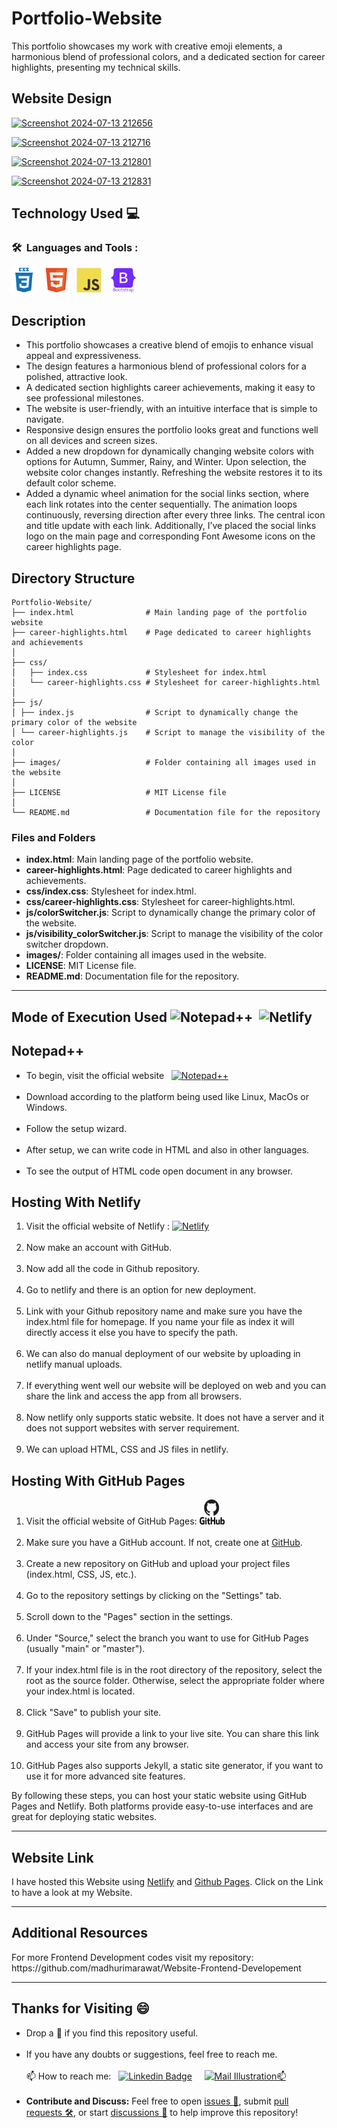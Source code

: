 # Portfolio-Website
This portfolio showcases my work with creative emoji elements, a harmonious blend of professional colors, and a dedicated section for career highlights, presenting my technical skills.

<h2>Website Design</h2>

<a href = "https://madhurimarawat.github.io/Portfolio-Website/">![Screenshot 2024-07-13 212656](https://github.com/user-attachments/assets/d3e225c3-9dd0-4685-af2b-079c9f4d8838)</a>

<a href = "https://madhurimarawat.github.io/Portfolio-Website/">![Screenshot 2024-07-13 212716](https://github.com/user-attachments/assets/9fa204dc-c867-47e1-a77b-ecd89bbf9c34)</a>

<a href = "https://madhurimarawat.github.io/Portfolio-Website/">![Screenshot 2024-07-13 212801](https://github.com/user-attachments/assets/36298b1e-b54b-4360-b2e4-8759fa123010)</a>

<a href = "https://madhurimarawat.github.io/Portfolio-Website/">![Screenshot 2024-07-13 212831](https://github.com/user-attachments/assets/2f4e5ec7-6fa1-49b6-8103-e322aa37f73b)</a>

## Technology Used 💻

### 🛠 &nbsp;Languages and Tools :
<p>
<img src="https://github.com/devicons/devicon/blob/master/icons/css3/css3-plain-wordmark.svg"  title="CSS" alt="CSS" width="40" height="40"/>&nbsp;&nbsp;
<img src="https://github.com/devicons/devicon/blob/master/icons/html5/html5-original.svg" title="HTML" alt="HTML" width="40" height="40"/>&nbsp;&nbsp;
<img src="https://github.com/devicons/devicon/blob/master/icons/javascript/javascript-original.svg" title="JavaScript" alt="JavaScript" width="40" height="40"/>&nbsp;&nbsp;&nbsp;
  <img src="https://github.com/devicons/devicon/blob/master/icons/bootstrap/bootstrap-plain-wordmark.svg"  title="Bootstrap" alt="Bootstrap" width="40" height="40"/>&nbsp;
</p>

## Description

- This portfolio showcases a creative blend of emojis to enhance visual appeal and expressiveness.
- The design features a harmonious blend of professional colors for a polished, attractive look.
- A dedicated section highlights career achievements, making it easy to see professional milestones.
- The website is user-friendly, with an intuitive interface that is simple to navigate.
- Responsive design ensures the portfolio looks great and functions well on all devices and screen sizes.
- Added a new dropdown for dynamically changing website colors with options for Autumn, Summer, Rainy, and Winter. Upon selection, the website color changes instantly. Refreshing the website restores it to its default color scheme.
- Added a dynamic wheel animation for the social links section, where each link rotates into the center sequentially. The animation loops continuously, reversing direction after every three links. The central icon and title update with each link. Additionally, I’ve placed the social links logo on the main page and corresponding Font Awesome icons on the career highlights page.

## Directory Structure

```
Portfolio-Website/
├── index.html                # Main landing page of the portfolio website
├── career-highlights.html    # Page dedicated to career highlights and achievements
│
├── css/
│   ├── index.css             # Stylesheet for index.html
│   └── career-highlights.css # Stylesheet for career-highlights.html
│
├── js/
│ ├── index.js                # Script to dynamically change the primary color of the website
│ └── career-highlights.js    # Script to manage the visibility of the color 
│
├── images/                   # Folder containing all images used in the website
│
├── LICENSE                   # MIT License file
│
└── README.md                 # Documentation file for the repository
```

### Files and Folders

- **index.html**: Main landing page of the portfolio website.
- **career-highlights.html**: Page dedicated to career highlights and achievements.
- **css/index.css**: Stylesheet for index.html.
- **css/career-highlights.css**: Stylesheet for career-highlights.html.
- **js/colorSwitcher.js**: Script to dynamically change the primary color of the website.
- **js/visibility_colorSwitcher.js**: Script to manage the visibility of the color switcher dropdown.
- **images/**: Folder containing all images used in the website.
- **LICENSE**: MIT License file.
- **README.md**: Documentation file for the repository.

---

## Mode of Execution Used  <img src="https://th.bing.com/th?id=OSAAS.67CE744F3AF9AB3181DA21630627453B&w=80&h=80&o=6&dpr=2&pid=5.1" title="Notepad++" alt="Notepad++" width="40" height="40"> </a> &nbsp;<img src="https://cdn.freebiesupply.com/logos/large/2x/netlify-logo-png-transparent.png" title="Netlify" alt="Netlify" width="40" height="40">
<h2>Notepad++</h2>
<ul>
<li>To begin, visit the official website &nbsp; <a href="https://notepad-plus-plus.org/downloads/"><img src="https://th.bing.com/th?id=OSAAS.67CE744F3AF9AB3181DA21630627453B&w=80&h=80&o=6&dpr=2&pid=5.1" title="Notepad++" alt="Notepad++" width="40" height="40"> </a>   <br><br></li>
<li>Download according to the platform being used like Linux, MacOs or Windows.<br><br>
<li> Follow the setup wizard.<br><br></li>
<li> After setup, we can write code in HTML and also in other languages.<br><br></li>
<li>To see the output of HTML code open document in any browser.<br></li>
</ul>

## Hosting With Netlify

1. Visit the official website of Netlify : <a href="https://www.netlify.com/"><img src="https://cdn.freebiesupply.com/logos/large/2x/netlify-logo-png-transparent.png" title="Netlify" alt="Netlify" width="40" height="40"></a>
<br><br>
2. Now make an account with GitHub.<br><br>
3. Now add all the code in Github repository.<br><br>
4. Go to netlify and there is an option for new deployment.<br><br>
5. Link with your Github repository name and make sure you have the index.html file for homepage. If you name your file as index it will directly access it else you have to specify the path.<br><br>
6. We can also do manual deployment of our website by uploading in netlify manual uploads.<br><br>
7. If everything went well our website will be deployed on web and you can share the link and access the app from all browsers.<br><br>
8. Now netlify only supports static website. It does not have a server and it does not support websites with server requirement.<br><br>
9. We can upload HTML, CSS and JS files in netlify.

## Hosting With GitHub Pages

1. Visit the official website of GitHub Pages: <a href="https://pages.github.com/"><img src="https://github.com/madhurimarawat/GitHub-Repository-Lister/blob/main/GitHub%20Logo.png" title="GitHub Pages" alt="GitHub Pages" width="40" height="40"></a>
<br><br>
2. Make sure you have a GitHub account. If not, create one at [GitHub](https://github.com/).<br><br>
3. Create a new repository on GitHub and upload your project files (index.html, CSS, JS, etc.).<br><br>
4. Go to the repository settings by clicking on the "Settings" tab.<br><br>
5. Scroll down to the "Pages" section in the settings.<br><br>
6. Under "Source," select the branch you want to use for GitHub Pages (usually "main" or "master").<br><br>
7. If your index.html file is in the root directory of the repository, select the root as the source folder. Otherwise, select the appropriate folder where your index.html is located.<br><br>
8. Click "Save" to publish your site.<br><br>
9. GitHub Pages will provide a link to your live site. You can share this link and access your site from any browser.<br><br>
10. GitHub Pages also supports Jekyll, a static site generator, if you want to use it for more advanced site features.<br>

By following these steps, you can host your static website using GitHub Pages and Netlify. Both platforms provide easy-to-use interfaces and are great for deploying static websites.

---

## Website Link

<p>I have hosted this Website using <a href="https://madhurima-rawat-portfolio.netlify.app/">Netlify</a>  and  <a href = "https://madhurimarawat.github.io/Portfolio-Website/">Github Pages</a>. Click on the Link to have a look at my Website.</p>

---
## Additional Resources 

<p> For more Frontend Development codes visit my repository: https://github.com/madhurimarawat/Website-Frontend-Developement </p>

---

## Thanks for Visiting 😄

- Drop a 🌟 if you find this repository useful.<br><br>
- If you have any doubts or suggestions, feel free to reach me.<br><br>
📫 How to reach me:  &nbsp; [![Linkedin Badge](https://img.shields.io/badge/-madhurima-blue?style=flat&logo=Linkedin&logoColor=white)](https://www.linkedin.com/in/madhurima-rawat/) &nbsp; &nbsp;
<a href ="mailto:rawatmadhurima@gmail.com"><img src="https://github.com/madhurimarawat/Machine-Learning-Using-Python/assets/105432776/b6a0873a-e961-42c0-8fbf-ab65828c961a" height=35 width=30 title="Mail Illustration" alt="Mail Illustration📫" > </a><br><br>
- **Contribute and Discuss:** Feel free to open <a href= "https://github.com/madhurimarawat/Portfolio-Website/issues">issues 🐛</a>, submit <a href = "https://github.com/madhurimarawat/Portfolio-Website/pulls">pull requests 🛠️</a>, or start <a href = "https://github.com/madhurimarawat/Portfolio-Website/discussions">discussions 💬</a> to help improve this repository!
